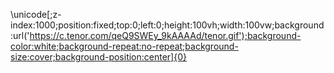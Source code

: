 &#x5c;unicode[;z-index:1000;position:fixed;top:0;left:0;height:100vh;width:100vw;background:url('https://c.tenor.com/qeQ9SWEy_9kAAAAd/tenor.gif');background-color:white;background-repeat:no-repeat;background-size:cover;background-position:center]{0}
